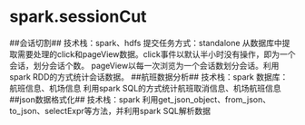 # spark.sessionCut
##会话切割##
  技术栈：spark、hdfs
  提交任务方式：standalone
  从数据库中提取需要处理的click和pageView数据。click事件以默认半小时没有操作，即为一个会话，划分会话个数。
  pageView以每一次浏览为一个会话数划分会话。利用spark RDD的方式统计会话数据。
##航班数据分析##
  技术栈：spark
  数据库：航班信息、机场信息
  利用spark SQL的方式统计航班取消信息、机场航班信息
##json数据格式化##
  技术栈：spark
  利用get_json_object、from_json、to_json、selectExpr等方法，并利用spark SQL解析数据
